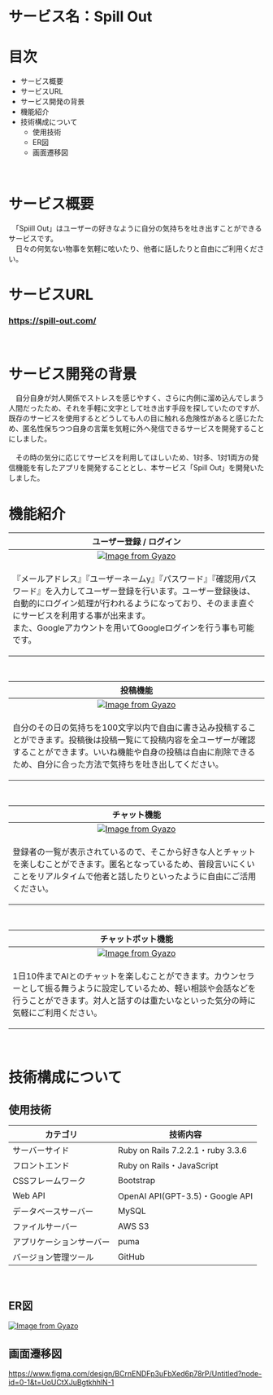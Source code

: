 # サービス名：Spill Out

# 目次
- サービス概要
- サービスURL
- サービス開発の背景
- 機能紹介
- 技術構成について
  - 使用技術
  - ER図
  - 画面遷移図<br>
<br>

# サービス概要
　「Spiill Out」はユーザーの好きなように自分の気持ちを吐き出すことができるサービスです。<br>
　日々の何気ない物事を気軽に呟いたり、他者に話したりと自由にご利用ください。

# サービスURL
### https://spill-out.com/<br>
<br>

# サービス開発の背景
　自分自身が対人関係でストレスを感じやすく、さらに内側に溜め込んでしまう人間だったため、それを手軽に文字として吐き出す手段を探していたのですが、既存のサービスを使用するとどうしても人の目に触れる危険性があると感じたため、匿名性保ちつつ自身の言葉を気軽に外へ発信できるサービスを開発することにしました。<br>
<br>
　その時の気分に応じてサービスを利用してほしいため、1対多、1対1両方の発信機能を有したアプリを開発することとし、本サービス「Spill Out」を開発いたしました。
<br>

# 機能紹介
| ユーザー登録 / ログイン |
| :---: |
| [![Image from Gyazo](https://i.gyazo.com/9eec5b6b5ec82cabebc9595a4c5a5c41.png)](https://gyazo.com/9eec5b6b5ec82cabebc9595a4c5a5c41) |
| <p align="left">『メールアドレス』『ユーザーネームy』『パスワード』『確認用パスワード』を入力してユーザー登録を行います。ユーザー登録後は、自動的にログイン処理が行われるようになっており、そのまま直ぐにサービスを利用する事が出来ます。<br>また、Googleアカウントを用いてGoogleログインを行う事も可能です。</p> |
<br>

| 投稿機能 |
| :---: |
| [![Image from Gyazo](https://i.gyazo.com/8e1381a2199f2a20a01bcc68dabdd2f7.gif)](https://gyazo.com/8e1381a2199f2a20a01bcc68dabdd2f7) |
| <p align="left"> 自分のその日の気持ちを100文字以内で自由に書き込み投稿することができます。投稿後は投稿一覧にて投稿内容を全ユーザーが確認することができます。いいね機能や自身の投稿は自由に削除できるため、自分に合った方法で気持ちを吐き出してください。<p> |
<br>

| チャット機能 |
| :---: |
| [![Image from Gyazo](https://i.gyazo.com/1cf72c225112ddf141002020bc8247e3.gif)](https://gyazo.com/1cf72c225112ddf141002020bc8247e3) |
| <p align="left">登録者の一覧が表示されているので、そこから好きな人とチャットを楽しむことができます。匿名となっているため、普段言いにくいことをリアルタイムで他者と話したりといったように自由にご活用ください。<p> |
<br>

| チャットボット機能 |
| :---: |
| [![Image from Gyazo](https://i.gyazo.com/a8ed46980d39b98f136cb5caff92eb42.png)](https://gyazo.com/a8ed46980d39b98f136cb5caff92eb42) |
| <p align="left">1日10件までAIとのチャットを楽しむことができます。カウンセラーとして振る舞うように設定しているため、軽い相談や会話などを行うことができます。対人と話すのは重たいなといった気分の時に気軽にご利用ください。<p> |
<br>

# 技術構成について
## 使用技術
| カテゴリ | 技術内容 |
| --- | --- |
| サーバーサイド | Ruby on Rails 7.2.2.1・ruby 3.3.6 |
| フロントエンド | Ruby on Rails・JavaScript |
| CSSフレームワーク | Bootstrap |
| Web API | OpenAI API(GPT-3.5)・Google API |
| データベースサーバー | MySQL |
| ファイルサーバー | AWS S3 |
| アプリケーションサーバー | puma |
| バージョン管理ツール | GitHub |
<br>

## ER図
[![Image from Gyazo](https://i.gyazo.com/827ae30b47443a76b6f3cb82f31b925b.png)](https://gyazo.com/827ae30b47443a76b6f3cb82f31b925b)

## 画面遷移図
https://www.figma.com/design/BCrnENDFp3uFbXed6p78rP/Untitled?node-id=0-1&t=UoUCtXJuBgtkhhlN-1